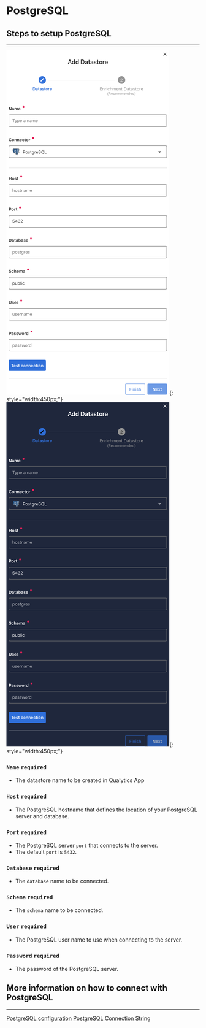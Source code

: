 # PostgreSQL

## Steps to setup PostgreSQL

---

![Screenshot](../assets/datastores/postgresql/create-datastore-light.png#only-light){: style="width:450px;"}
![Screenshot](../assets/datastores/postgresql/create-datastore-dark.png#only-dark){: style="width:450px;"}

### `Name` <spam id='required'>`required`</spam>

* The datastore name  to be created in Qualytics App

### `Host` <spam id='required'>`required`</spam>

* The PostgreSQL hostname that defines the location of your PostgreSQL server and database.
### `Port` <spam id='required'>`required`</spam>

* The PostgreSQL server `port` that connects to the server.
* The default `port` is `5432​`.

### `Database` <spam id='required'>`required`</spam>

* The `database` name to be connected.

### `Schema` <spam id='required'>`required`</spam>

* The `schema` name to be connected.

### `User` <spam id='required'>`required`</spam>

* The PostgreSQL user name to use when connecting to the server.
### `Password` <spam id='required'>`required`</spam>

* The password of the PostgreSQL server.


## More information on how to connect with PostgreSQL

---


[PostgreSQL configuration](https://jdbc.postgresql.org/documentation/use/)
[PostgreSQL Connection String](https://www.connectionstrings.com/postgresql/)